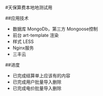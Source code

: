 #天保算费本地地测试用

##应用技术
- 数据库 MongoDb，第三方 Mongoose控制
- 前台 art-template 渲染
- 样式 LESS
- Nginx服务
- 三丰云

##进度
- 已完成结算单上应该有的内容
- 已完成用户批量导入删除
- 已完成电价批量导入删除

